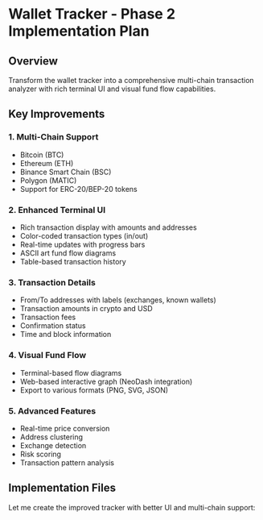 # Wallet Tracker - Phase 2 Implementation Plan

## Overview
Transform the wallet tracker into a comprehensive multi-chain transaction analyzer with rich terminal UI and visual fund flow capabilities.

## Key Improvements

### 1. **Multi-Chain Support**
- Bitcoin (BTC)
- Ethereum (ETH)
- Binance Smart Chain (BSC)
- Polygon (MATIC)
- Support for ERC-20/BEP-20 tokens

### 2. **Enhanced Terminal UI**
- Rich transaction display with amounts and addresses
- Color-coded transaction types (in/out)
- Real-time updates with progress bars
- ASCII art fund flow diagrams
- Table-based transaction history

### 3. **Transaction Details**
- From/To addresses with labels (exchanges, known wallets)
- Transaction amounts in crypto and USD
- Transaction fees
- Confirmation status
- Time and block information

### 4. **Visual Fund Flow**
- Terminal-based flow diagrams
- Web-based interactive graph (NeoDash integration)
- Export to various formats (PNG, SVG, JSON)

### 5. **Advanced Features**
- Real-time price conversion
- Address clustering
- Exchange detection
- Risk scoring
- Transaction pattern analysis

## Implementation Files

Let me create the improved tracker with better UI and multi-chain support:
